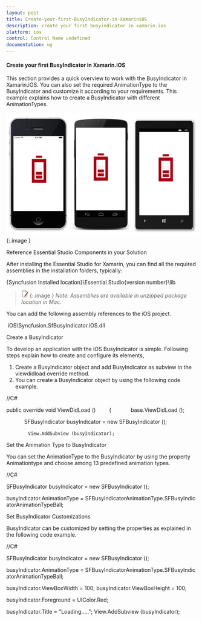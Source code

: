 ```yaml
---
layout: post
title: Create-your-first-BusyIndicator-in-XamariniOS
description: create your first busyindicator in xamarin.ios
platform: ios
control: Control Name undefined
documentation: ug
---
```


#### Create your first BusyIndicator in Xamarin.iOS

This section provides a quick overview to work with the BusyIndicator in Xamarin.iOS. You can also set the required AnimationType to the BusyIndicator and customize it according to your requirements. This example explains how to create a BusyIndicator with different AnimationTypes.



![](Create-your-first-BusyIndicator-in-XamariniOS_images/Create-your-first-BusyIndicator-in-XamariniOS_img1.png)
{:.image }



Reference Essential Studio Components in your Solution

After installing the Essential Studio for Xamarin, you can find all the required assemblies in the installation folders, typically:



{Syncfusion Installed location}\Essential Studio\{version number}\lib

> ![](Create-your-first-BusyIndicator-in-XamariniOS_images/Create-your-first-BusyIndicator-in-XamariniOS_img2.png)
{:.image }
_Note: Assemblies are available in unzipped package location in Mac._

You can add the following assembly references to the iOS project.

 iOS\Syncfusion.SfBusyIndicator.iOS.dll

Create a BusyIndicator

To develop an application with the iOS BusyIndicator is simple. Following steps explain how to create and configure its elements,

1. Create a BusyIndicator object and add BusyIndicator as subview in the viewdidload override method.
2. You can create a BusyIndicator object by using the following code example.

//C#



public override void ViewDidLoad ()
        {
            base.ViewDidLoad ();

            SFBusyIndicator busyIndicator = new SFBusyIndicator ();

            View.AddSubview (busyIndicator);



Set the Animation Type to BusyIndicator

You can set the AnimationType to the BusyIndicator by using the property Animationtype and choose among 13 predefined animation types. 

//C#

SFBusyIndicator busyIndicator = new SFBusyIndicator ();

busyIndicator.AnimationType = SFBusyIndicatorAnimationType.SFBusyIndicatorAnimationTypeBall;



Set BusyIndicator Customizations

BusyIndicator can be customized by setting the properties as explained in the following code example.

//C#

SFBusyIndicator busyIndicator = new SFBusyIndicator ();

busyIndicator.AnimationType = SFBusyIndicatorAnimationType.SFBusyIndicatorAnimationTypeBall;

busyIndicator.ViewBoxWidth = 100;
busyIndicator.ViewBoxHeight = 100;

busyIndicator.Foreground = UIColor.Red;

busyIndicator.Title = "Loading.....";
View.AddSubview (busyIndicator);





